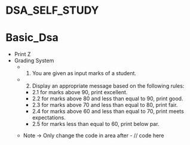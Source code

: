 # DSA_SELF_STUDY
  # Basic_Dsa
  - Print Z
  - Grading System
    - 1. You are given as input marks of a student.
    - 2. Display an appropriate message based on the following rules:
  	  - 2.1 for marks above 90, print excellent.
  	  - 2.2 for marks above 80 and less than equal to 90, print good.
  	  - 2.3 for marks above 70 and less than equal to 80, print fair.
  	  - 2.4 for marks above 60 and less than equal to 70, print meets expectations.
  	  - 2.5 for marks less than equal to 60, print below par.

    - Note -> Only change the code in area after - // code here
